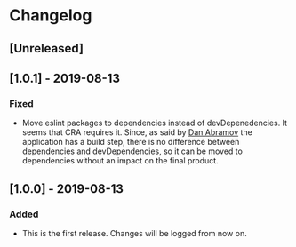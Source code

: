 # Changelog

## [Unreleased]

## [1.0.1] - 2019-08-13

### Fixed

- Move eslint packages to dependencies instead of devDepenedencies. It seems that CRA requires it. Since,
as said by [Dan Abramov](https://github.com/facebook/create-react-app/issues/1764#issuecomment-285082921)
the application has a build step, there is no difference between dependencies and devDependencies, so
it can be moved to dependencies without an impact on the final product.

## [1.0.0] - 2019-08-13

### Added

- This is the first release. Changes will be logged from now on.
